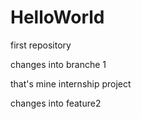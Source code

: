 # HelloWorld
first repository

changes into branche 1

that's mine internship project

changes into feature2
